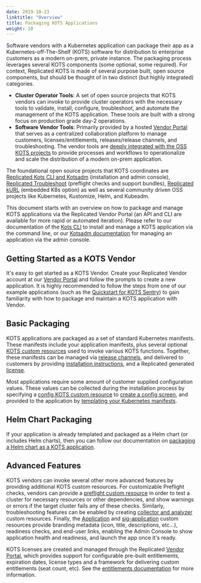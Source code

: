 ```yaml
---
date: 2019-10-23
linktitle: "Overview"
title: Packaging KOTS Applications
weight: 10
---
```


Software vendors with a Kubernetes application can package their app as a Kubernetes-off-The-Shelf (KOTS) software for distribution to enterprise customers as a modern on-prem, private instance. 
The packaging process leverages several KOTS components (some optional, some required). 
For context, Replicated KOTS is made of several purpose built, open source components, but should be thought of in two distinct (but highly integrated) categories.

* **Cluster Operator Tools**: A set of open source projects that KOTS vendors can invoke to provide cluster operators with the necessary tools to validate, install, configure, troubleshoot, and automate the management of the KOTS application. 
These tools are built with a strong focus on production grade day-2 operations.
* **Software Vendor Tools**: Primarily provided by a hosted [Vendor Portal](https://vendor.replicated.com) that serves as a centralized collaboration platform to manage customers, licenses/entitlements, releases/release channels, and troubleshooting. The vendor tools are [deeply integrated with the OSS KOTS projects](https://blog.replicated.com/announcing-kots/) to provide processes and workflows to operationalize and scale the distribution of a modern on-prem application.

The foundational open source projects that KOTS coordinates are [Replicated Kots CLI and Kotsadm](https://kots.io) (installation and admin console), [Replicated Troubleshoot](https://troubleshoot.sh) (preflight checks and support bundles), [Replicated kURL](https://kurl.sh) (embedded K8s option) as well as several community driven OSS projects like Kubernetes, Kustomize, Helm, and Kubeadm.

This document starts with an overview on how to package and manage KOTS applications via the Replicated Vendor Portal (an API and CLI are available for more rapid or automated iteration). 
Please refer to our documentation of the [Kots CLI](/kots-cli/getting-started/) to install and manage a KOTS application via the command line, or our [Kotsadm documentation](/kotsadm/installing/installing-a-kots-app/) for managing an application via the admin console.

## Getting Started as a KOTS Vendor
It's easy to get started as a KOTS Vendor. 
Create your Replicated Vendor account at our [Vendor Portal](https://vendor.replicated.com) and follow the prompts to create a new application. 
It is highly recommended to follow the steps from one of our example applications (such as the [Quickstart for KOTS Sentry](https://github.com/replicatedhq/kots-sentry)) to gain familiarity with how to package and maintain a KOTS application with Vendor.

## Basic Packaging
KOTS applications are packaged as a set of standard Kubernetes manifests. 
These manifests include your application manifests, plus several optional [KOTS custom resources](/vendor/packaging/kots-custom-resources/) used to invoke various KOTS functions. 
Together, these manifests can be managed via [release channels](/vendor/packaging/channels-and-releases), and delivered to customers by providing [installation instructions](/kotsadm/installing/installing-a-kots-app/), and a Replicated generated [license](/vendor/packaging/customers-and-licenses).

Most applications require some amount of customer supplied configuration values. 
These values can be collected during the installation process by specifying a [config KOTS custom resource](/reference/v1beta1/config) to [create a config screen](/vendor/config/config-screen/), and provided to the application by [templating your Kubernetes manifests](/vendor/packaging/template-functions).

## Helm Chart Packaging
If your application is already templated and packaged as a Helm chart (or includes Helm charts), then you can follow our documentation on [packaging a Helm chart as a KOTS application](/vendor/helm/using-helm-charts/).

## Advanced Features
KOTS vendors can invoke several other more advanced features by providing additional KOTS custom resources. 
For customizable Preflight checks, vendors can provide a [preflight custom resource](/reference/v1beta1/preflight/) in order to test a cluster for necessary resources or other dependencies, and show warnings or errors if the target cluster fails any of these checks. 
Similarly, troubleshooting features can be enabled by creating [collector and analyzer](/reference/v1beta1/support-bundle) custom resources. 
Finally, the [Application](/reference/v1beta1/application) and [sig-application](/reference/v1beta1/sig-application) custom resources provide branding metadata (icon, title, descriptions, etc...), readiness checks, and end-user links, enabling the Admin Console to show application health and readiness, and launch the app once it's ready.

KOTS licenses are created and managed through the Replicated [Vendor Portal](https://vendor.replicated.com), which provides support for configurable pre-built entitlements, expiration dates, license types and a framework for delivering custom entitlements (seat count, etc). See the [entitlements documentation](/vendor/entitlements/entitlements/) for more information.
